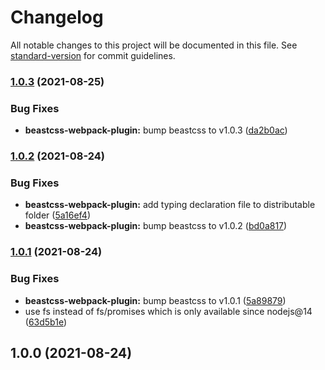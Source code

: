 # Changelog

All notable changes to this project will be documented in this file. See [standard-version](https://github.com/conventional-changelog/standard-version) for commit guidelines.

### [1.0.3](https://github.com/freddy38510/beastcss/compare/beastcss-webpack-plugin-v1.0.2...beastcss-webpack-plugin-v1.0.3) (2021-08-25)


### Bug Fixes

* **beastcss-webpack-plugin:** bump beastcss to v1.0.3 ([da2b0ac](https://github.com/freddy38510/beastcss/commit/da2b0ac3e1ef983de2e71c6e5a5b0a047a538e26))

### [1.0.2](https://github.com/freddy38510/beastcss/compare/beastcss-webpack-plugin-v1.0.1...beastcss-webpack-plugin-v1.0.2) (2021-08-24)


### Bug Fixes

* **beastcss-webpack-plugin:** add typing declaration file to distributable folder ([5a16ef4](https://github.com/freddy38510/beastcss/commit/5a16ef4b0790cdda966ddfce0453c9b63fa0a989))
* **beastcss-webpack-plugin:** bump beastcss to v1.0.2 ([bd0a817](https://github.com/freddy38510/beastcss/commit/bd0a81789221d74c675e3af657c179a482d6eac6))

### [1.0.1](https://github.com/freddy38510/beastcss/compare/beastcss-webpack-plugin-v1.0.0...beastcss-webpack-plugin-v1.0.1) (2021-08-24)


### Bug Fixes

* **beastcss-webpack-plugin:** bump beastcss to v1.0.1 ([5a89879](https://github.com/freddy38510/beastcss/commit/5a8987941b22ca8762cb58c640554fd170614297))
* use fs instead of fs/promises which is only available since nodejs@14 ([63d5b1e](https://github.com/freddy38510/beastcss/commit/63d5b1e7c4383b316e0fc8761c803f3f97a4cc9f))

## 1.0.0 (2021-08-24)
